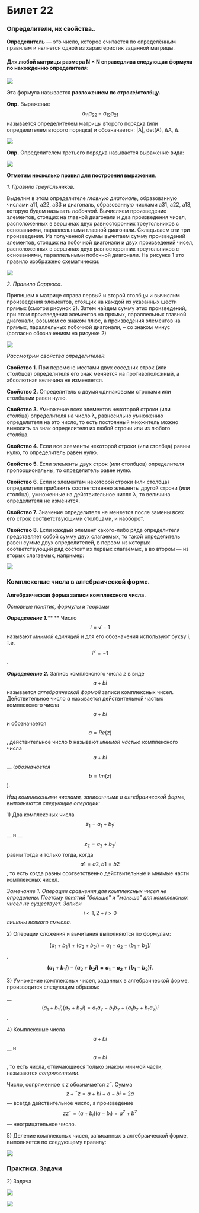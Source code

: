 # Билет 22

### Определители, их свойства..

**Определитель** — это число, которое считается по определённым правилам и является одной из характеристик заданной матрицы.

#### Для любой матрицы размера **N × N** справедлива следующая формула по нахождению определителя:

![](<../.gitbook/assets/image (73).png>)

Эта формула называется **разложением по строке/столбцу.**

**Опр.** Выражение $$a_{11}a_{22} − a_{12}a_{21}$$ называется определителем матрицы второго порядка (или определителем второго порядка) и обозначается: |A|, det(A), ∆A, ∆.

![](<../.gitbook/assets/image (90).png>)

**Опр.** Определителем третьего порядка называется выражение вида:

![](<../.gitbook/assets/image (91) (1).png>)

**Отметим несколько правил для построения выражения**.

_1. Правило треугольников._

Выделим в этом определителе _главную диагональ_, образованную числами a11, a22, a33 и диагональ, образованную числами a31, a22, a13, которую будем называть _побочной_. Вычисляем произведение элементов, стоящих на главной диагонали и два произведения чисел, расположенных в вершинах двух равносторонних треугольников с основаниями, параллельными главной диагонали. Складываем эти три произведения. Из полученной суммы вычитаем сумму произведений элементов, стоящих на побочной диагонали и двух произведений чисел, расположенных в вершинах двух равносторонних треугольников с основаниями, параллельными побочной диагонали. На рисунке 1 это правило изображено схематически:

![](<../.gitbook/assets/image (64).png>)

_2. Правило Саррюса._

Припишем к матрице справа первый и второй столбцы и вычислим произведения элементов, стоящих на каждой из указанных шести прямых (смотри рисунок 2). Затем найдем сумму этих произведений, при этом произведения элементов на прямых, параллельных главной диагонали, возьмем со знаком плюс, а произведения элементов на прямых, параллельных побочной диагонали, – со знаком минус (согласно обозначениям на рисунке 2)

![](<../.gitbook/assets/image (41).png>)

_Рассмотрим свойства определителей._

**Свойство 1.** При перемене местами двух соседних строк (или столбцов) определителя его знак меняется на противоположный, а абсолютная величина не изменяется.

**Свойство 2.** Определитель с двумя одинаковыми строками или столбцами равен нулю.

**Свойство 3.** Умножение всех элементов некоторой строки (или столбца) определителя на число λ, равносильно умножению определителя на это число, то есть постоянный множитель можно выносить за знак определителя из любой строки или из любого столбца.

**Свойство 4.** Если все элементы некоторой строки (или столбца) равны нулю, то определитель равен нулю.

**Свойство 5.** Если элементы двух строк (или столбцов) определителя пропорциональны, то определитель равен нулю.

**Свойство 6.** Если к элементам некоторой строки (или столбца) определителя прибавить соответственно элементы другой строки (или столбца), умноженные на действительное число λ, то величина определителя не изменится.

**Свойство 7.** Значение определителя не меняется после замены всех его строк соответствующими столбцами, и наоборот.

**Свойство 8.** Если каждый элемент какого-либо ряда определителя представляет собой сумму двух слагаемых, то такой определитель равен сумме двух определителей, в первом из которых соответствующий ряд состоит из первых слагаемых, а во втором — из вторых слагаемых, например:

![](<../.gitbook/assets/image (49) (1) (1).png>)

### Комплексные числа в алгебраической форме.

**Алгебраическая форма записи комплексного числа.**

_Основные понятия, формулы и теоремы_

_**Определение 1.**_** ** Число $$i = √−1$$ называют _мнимой единицей_ и для его обозначения используют букву i, т.е. $$i^2 = −1$$.

_**Определение 2.**_ Запись комплексного числа _z_ в виде $$a+bi$$ называется _алгебраической формой_ записи комплексных чисел. Действительное число _a_ называется действительной частью комплексного числа $$a+bi$$ и обозначается $$a = Re(z)$$, действительное число _b_ называют _мнимой частью_ комплексного числа $$a+bi$$ __ (_обозначается_ $$b = Im(z)$$).

_Над комплексными числами, записанными в алгебраической форме, выполняются следующие операции:_

1\) Два комплексных числа $$z_1 = a_1 + b_1i$$ __ и __ $$z_2 = a_2 + b_2i$$ равны тогда и только тогда, когда $$a1 = a2, b1 = b2$$, то есть когда равны соответственно действительные и мнимые части комплексных чисел.

_Замечание 1. Операции сравнения для комплексных чисел не определены. Поэтому понятий "больше" и "меньше" для комплексных чисел не существует. Записи_ $$i < 1, 2 +i > 0$$ _лишены всякого смысла_.

2\) Операции сложения и вычитания выполняются по формулам:

$$(a_1 + b_1i) + (a_2 + b_2i) = a_1 + a_2 + (b_1 + b_2)i$$,

__$$(a_1 + b_1i) − (a_2 + b_2i) = a_1 − a_2 + (b_1 − b_2)i.$$__

3\) Умножение комплексных чисел, заданных в алгебраической форме, производится следующим образом:

__$$(a_1 + b_1i)(a_2 + b_2i) = a_1a_2 − b_1b_2 + (a_1b_2 + b_1a_2)i$$_._&#x20;

4\) Комплексные числа $$a+bi$$ __ и $$a-bi$$, то есть числа, отличающиеся только знаком мнимой части, называются _сопряженными_.&#x20;

Число, сопряженное к _z_ обозначается _z¯_. Сумма $$z + ¯z = a + bi + a − bi = 2a$$ — всегда действительное число, а произведение $$zz¯ = (a + b_i)(a − b_i) = a^2 + b^2$$ — неотрицательное число.

5\) Деление комплексных чисел, записанных в алгебраической форме, выполняется по следующему правилу:

![](<../.gitbook/assets/image (93).png>)

### Практика. Задачи

2\) Задача

![](<../.gitbook/assets/image (21).png>)

![](<../.gitbook/assets/image (81).png>)
